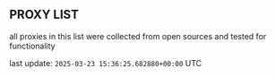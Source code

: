## PROXY LIST

all proxies in this list were collected from open sources and tested for functionality

last update: `2025-03-23 15:36:25.682880+00:00` UTC